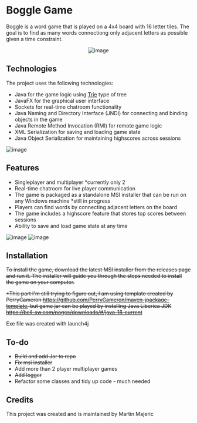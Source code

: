 # Boggle Game 

Boggle is a word game that is played on a 4x4 board with 16 letter tiles. The goal is to find as many words connectiong only adjacent letters as possible given a time constraint.
    <p align="center">    ![image](https://github.com/CroTard/Boggle-JavaFX/assets/79861327/e9fc36e0-ee79-4434-bec7-a573708e2247) </p>

## Technologies

The project uses the following technologies:

- Java for the game logic using [Trie](https://en.wikipedia.org/wiki/Trie) type of tree 
- JavaFX for the graphical user interface
- Sockets for real-time chatroom functionality
- Java Naming and Directory Interface (JNDI) for connecting and binding objects in the game
- Java Remote Method Invocation (RMI) for remote game logic
- XML Serialization for saving and loading game state
- Java Object Serialization for maintaining highscores across sessions

![image](https://github.com/CroTard/Boggle-JavaFX/assets/79861327/c0f80080-a62c-4303-8373-a32a75fa3c96)

## Features

- Singleplayer and multiplayer *currently only 2
- Real-time chatroom for live player communication
- The game is packaged as a standalone MSI installer that can be run on any Windows machine *still in progress
- Players can find words by connecting adjacent letters on the board 
- The game includes a highscore feature that stores top scores between sessions
- Ability to save and load game state at any time

![image](https://github.com/CroTard/Boggle-JavaFX/assets/79861327/7d5a5544-6e81-4a28-a089-c23a9832a733)
![image](https://github.com/CroTard/Boggle-JavaFX/assets/79861327/deb8ddd9-10fb-42d7-80ef-aff0e70e5ee7)

## Installation 

~~To install the game, download the latest MSI installer from the releases page and run it. The installer will guide you through the steps needed to install the game on your computer.~~ 

~~*This part I'm still trying to figure out, I am using template created by PerryCameron https://github.com/PerryCameron/maven-jpackage-template, but game jar can be played by installing Java Liberica JDK https://bell-sw.com/pages/downloads/#/java-18-current~~

Exe file was created with launch4j

## To-do

- ~~Build and add Jar to repo~~
- ~~Fix msi installer~~
- Add more than 2 player multiplayer games
- ~~Add logger~~
- Refactor some classes and tidy up code - much needed

## Credits

This project was created and is maintained by Martin Majeric
